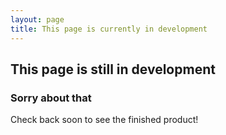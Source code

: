 ```yaml
---
layout: page
title: This page is currently in development
---
```


## This page is still in development
### Sorry about that
Check back soon to see the finished product!
